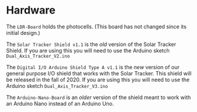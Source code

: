 # Hardware

The `LDR-Board` holds the photocells. (This board has not changed since its initial design.)

The `Solar Tracker Shield v1.1` is the _old_ version of the Solar Tracker Shield. If you are using this you will need to use the Arduino sketch `Dual_Axis_Tracker_V2.ino`

The `Digital I/O Arduino Shield Type A v1.1` is the _new_ version of our general purpose I/O shield that works with the Solar Tracker. This shield will be released in the fall of 2020. If you are using this you will need to use the Arduino sketch `Dual_Axis_Tracker_V3.ino`

The `Arduino-Nano-Board` is an _older_ version of the shield meant to work with an Arduino Nano instead of an Arduino Uno.

